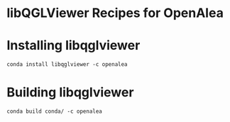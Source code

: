 
# libQGLViewer Recipes for OpenAlea

Installing libqglviewer 
==================================

```
conda install libqglviewer -c openalea
```

Building libqglviewer 
==================================

```
conda build conda/ -c openalea
```


